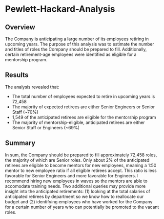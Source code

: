 # Pewlett-Hackard-Analysis
## Overview

The Company is anticipating a large number of its employees retiring in upcoming years. The purpose of this analysis was to estimate the number and titles of roles the Company should be prepared to fill. Additionally, certain retirement-age employees were identified as eligible for a mentorship program.

## Results

The analysis revealed that:

- The total number of employees expected to retire in upcoming years is 72,458
- The majority of expected retirees are either Senior Engineers or Senior Staff (~70%)
- 1,549 of the anticipated retirees are eligible for the mentorship program
- The majority of mentorship-eligible, anticipated retirees are either Senior Staff or Engineers (~69%)

## Summary

In sum, the Company should be prepared to fill approximately 72,458 roles, the majority of which are Senior roles. Only about 2% of the anticipated retirees are eligible to become mentors for new employees, meaning a 1:50 mentor to new employee ratio if all eligible retirees accept. This ratio is less favorable for Senior Engineers and more favorable for Engineers. I recommend hiring new employees in waves so the mentors are able to accomodate training needs. Two additional queries may provide more insight into the anticipated retirements: (1) looking at the total salaries of anticipated retirees by department so we know how to reallocate our budget and (2) identifying employees who have worked for the Company for a certain number of years who can potentially be promoted to the vacant roles.